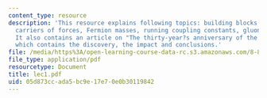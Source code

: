```yaml
---
content_type: resource
description: 'This resource explains following topics: building blocks and their interactions,
  carriers of forces, Fermion masses, running coupling constants, gluons: double colors.
  It also contains an article on "The thirty-year?s anniversary of the November Revolution"
  which contains the discovery, the impact and conclusions.'
file: /media/https%3A/open-learning-course-data-rc.s3.amazonaws.com/8-811-particle-physics-ii-fall-2005/05d873ccada5bc9e17e70e0b30119842_lec1.pdf
file_type: application/pdf
resourcetype: Document
title: lec1.pdf
uid: 05d873cc-ada5-bc9e-17e7-0e0b30119842
---
```

